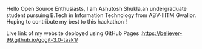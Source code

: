 Hello Open Source Enthusiasts,
I am Ashutosh Shukla,an undergraduate student pursuing B.Tech in Information Technology from ABV-IIITM Gwalior. 
Hoping to contribute my best to this hackathon !

Live link of my website deployed using GitHub Pages :https://believer-99.github.io/gogit-3.0-task1/ 